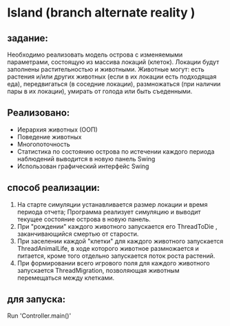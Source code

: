 # Island (branch alternate reality )

## задание:
Необходимо реализовать модель острова с изменяемыми параметрами, состоящую из массива локаций (клеток). 
Локации будут заполнены растительностью и животными. Животные могут:
есть растения и/или других животных (если в их локации есть подходящая еда),
передвигаться (в соседние локации),
размножаться (при наличии пары в их локации),
умирать от голода или быть съеденными.
## Реализовано:
- Иерархия животных (ООП)
- Поведение животных
- Многопоточность
- Статистика по состоянию острова по истечении каждого периода наблюдений выводится в новую панель  Swing
- Использован графический интерфейс Swing
## способ реализации:
1. На старте симуляции  устанавливается размер локации и время периода отчета;
Программа реализует симуляцию и выводит текущее состояние острова в новую панель.
4. При "рождении" каждого животного запускается его ThreadToDie , заканчивающийся смертью от старости.
5. При заселении каждой "клетки" для каждого животного запускается ThreadAnimalLife, в ходе которого животное размножается и питается, кроме того отдельно запускается поток роста растений.
6. При формировании всего игрового поля для каждого животного запускается ThreadMigration, позволяющая животным перемещаться между клетками.
## для запуска:
Run 'Controller.main()' 

